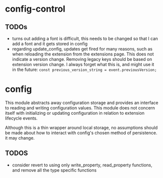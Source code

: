 # config-control


## TODOs
* turns out adding a font is difficult, this needs to be changed so that I can add a font and it gets stored in config
* regarding update_config, updates get fired for many reasons, such as when reloading the extension from the extensions page. This does not indicate a version change. Removing legacy keys should be based on extension version change. I always forget what this is, and might use it in the future: `const previous_version_string = event.previousVersion;`


# config
This module abstracts away configuration storage and provides an interface to reading and writing configuration values. This module does not concern itself with initializing or updating configuration in relation to extension lifecycle events.

Although this is a thin wrapper around local storage, no assumptions should be made about how to interact with config's chosen method of persistence. it may change.

## TODOS
* consider revert to using only write_property, read_property functions, and remove all the type specific functions
